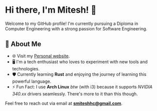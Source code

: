 # Hi there, I'm Mitesh! 👋

Welcome to my GitHub profile! I'm currently pursuing a Diploma in Computer Engineering with a strong passion for Software Engineering. 

## 🥷 About Me
- 🌐 Visit my [Personal website](https://miteshhc.netlify.app).
- 🖥️ I'm a tech enthusiast who loves to experiment with new tools and technologies.
- 🛡️ Currently learning **Rust** and enjoying the journey of learning this powerful language.
- ⚡ Fun Fact: I use **Arch Linux** *btw* (with i3) because it supports *NVIDIA 340.xx* drivers seamlessly. There's more to it than this though.


Feel free to reach out via email at **smiteshhc@gmail.com**.
